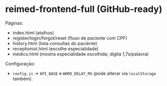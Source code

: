 # reimed-frontend-full (GitHub-ready)
Páginas:
- index.html (atalhos)
- register/login/forgot/reset (fluxo de paciente com CPF)
- history.html (lista consultas do paciente)
- receptionist.html (escolhe especialidade)
- medico.html (mostra especialidade escolhida; digita 1,7s/palavra)

Configuração:
- `config.js` → `API_BASE` e `WORD_DELAY_MS` (pode alterar via `localStorage` também).
